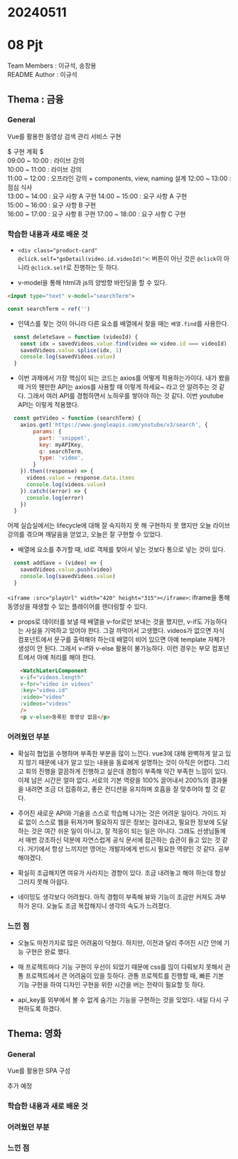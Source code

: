 # 20240511
## 

# 08 Pjt
Team Members : 이규석, 송창용  
README Author : 이규석

## Thema : 금융
### General
Vue를 활용한 동영상 검색 관리 서비스 구현  

$ 구현 계획 $  
09:00 ~ 10:00 : 라이브 강의  
10:00 ~ 11:00 : 라이브 강의  
11:00 ~ 12:00 : 오프라인 강의 + components, view, naming 설계 
12:00 ~ 13:00 : 점심 식사  
13:00 ~ 14:00 : 요구 사항 A 구현
14:00 ~ 15:00 : 요구 사항 A 구현  
15:00 ~ 16:00 : 요구 사항 B 구현  
16:00 ~ 17:00 : 요구 사항 B 구현
17:00 ~ 18:00 : 요구 사항 C 구현


### 학습한 내용과 새로 배운 것
- `<div class="product-card" @click.self="goDetail(video.id.videoId)">`: 버튼이 아닌 것은 `@click`이 아니라 `@click.self`로 진행하는 듯 하다.  

- v-model을 통해 html과 js의 양방향 바인딩을 할 수 있다.  
``` html
<input type="text" v-model="searchTerm">
```
``` js
const searchTerm = ref('')
```

- 인덱스를 찾는 것이 아니라 다른 요소를 배열에서 찾을 때는 `배열.find`를 사용한다.
``` js
  const deleteSave = function (videoId) {
    const idx = savedVideos.value.find(video => video.id === videoId)
    savedVideos.value.splice(idx, 1)
    console.log(savedVideos.value)
  }
```

- 이번 과제에서 가장 핵심이 되는 코드는 axios를 어떻게 적용하는가이다. 내가 봤을 때 거의 웬만한 API는 axios를 사용할 때 이렇게 하세요~ 라고 안 알려주는 것 같다. 그래서 여러 API를 경험하면서 노하우를 쌓아야 하는 것 같다. 이번 youtube API는 이렇게 적용했다. 

``` javascript
  const getVideo = function (searchTerm) {
    axios.get('https://www.googleapis.com/youtube/v3/search', {
        params: {
          part: 'snippet',
          key: myAPIKey,
          q: searchTerm,
          type: 'video',
        }
    }).then((response) => {
      videos.value = response.data.items
      console.log(videos.value)
    }).catch((error) => {
      console.log(error)
    })
  }
```
어제 실습실에서는 lifecycle에 대해 잘 숙지하지 못 해 구현하지 못 했지만 오늘 라이브 강의를 겪으며 깨달음을 얻었고, 오늘은 잘 구현할 수 있었다.  

- 배열에 요소를 추가할 때, id로 객체를 찾아서 넣는 것보다 통으로 넣는 것이 있다.
``` js
  const addSave = (video) => {
    savedVideos.value.push(video)
    console.log(savedVideos.value)
  }
```

`<iframe :src="playUrl" width="420" height="315"></iframe>`: iframe을 통해 동영상을 재생할 수 있는 플레이어를 렌더링할 수 있다.  

- props로 데이터를 보낼 때 배열을 v-for로만 보내는 것을 했지만, v-if도 가능하다는 사실을 기억하고 있어야 한다. 그걸 까먹어서 고생했다. videos가 없으면 자식 컴포넌트에서 문구를 출력해야 하는데 배열이 비어 있으면 아예 template 자체가 생성이 안 된다. 그래서 v-if와 v-else 활용이 불가능하다. 이런 경우는 부모 컴포넌트에서 아예 처리를 해야 한다.  


``` html
    <WatchLaterLComponent
    v-if="videos.length"
    v-for="video in videos"
    :key="video.id"
    :video="video"
    :videos="videos"
    />
    <p v-else>둥록된 동영상 없음</p>
```

### 어려웠던 부분
- 확실히 협업을 수행하며 부족한 부분을 많이 느낀다. vue3에 대해 완벽하게 알고 있지 않기 때문에 내가 알고 있는 내용을 동료에게 설명하는 것이 아직은 어렵다. 그리고 회의 진행을 깔끔하게 진행하고 싶은데 경험이 부족해 약간 부족한 느낌이 있다. 이제 남은 시간은 얼마 없다. 서로의 기본 역량을 100% 끌어내서 200%의 결과물을 내려면 조금 더 집중하고, 좋은 컨디션을 유지하며 호흡을 잘 맞추어야 할 것 같다.

- 주어진 새로운 API와 기술을 스스로 학습해 나가는 것은 어려운 일이다. 가이드 자료 없이 스스로 웹을 뒤져가며 필요하지 않은 정보는 걸러내고, 필요한 정보에 도달하는 것은 여간 쉬운 일이 아니고, 잘 적응이 되는 일은 아니다. 그래도 선생님들께서 매번 강조하신 덕분에 자연스럽게 공식 문서에 접근하는 습관이 들고 있는 것 같다. 거기에서 항상 느끼지만 영어는 개발자에게 반드시 필요한 역량인 것 같다. 공부해야겠다.

- 확실히 조급해지면 여유가 사라지는 경향이 있다. 조금 내려놓고 해야 하는데 항상 그러지 못해 아쉽다.  

- 네이밍도 생각보다 어려웠다. 아직 경험이 부족해 뷰와 기능이 조금만 커져도 과부하가 온다. 오늘도 조금 복잡해지니 생각의 속도가 느려졌다.  


### 느낀 점
- 오늘도 마찬가지로 많은 어려움이 닥쳤다. 하지만, 이전과 달리 주어진 시간 안에 기능 구현은 완료 했다. 

- 매 프로젝트마다 기능 구현이 우선이 되었기 때문에 css를 믾이 다뤄보지 못해서 관통 프로젝트에서 큰 어려움이 있을 듯하다. 관통 프로젝트를 진행할 때, 빠른 기본 기능 구현을 하여 디자인 구현을 위한 시간을 버는 전략이 필요할 듯 하다.  

- api_key를 외부에서 볼 수 없게 숨기는 기능을 구현하는 것을 잊었다. 내일 다시 구현하도록 하겠다.


## Thema: 영화
### General
Vue를 활용한 SPA 구성

추가 예정

### 학습한 내용과 새로 배운 것
### 어려웠던 부분
### 느낀 점